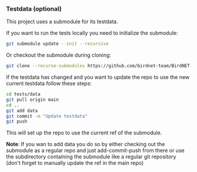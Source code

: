 ### Testdata (optional)

This project uses a submodule for its testdata.

If you want to run the tests locally you need to initialize the submodule:

```bash
git submodule update --init --recursive
```

Or checkout the submodule during cloning:

```bash
git clone --recurse-submodules https://github.com/birdnet-team/BirdNET-Analyzer.git
```

If the testdata has changed and you want to update the repo to use the new current testdata follow these steps:

```bash
cd tests/data
git pull origin main
cd ..
git add data
git commit -m "Update testdata"
git push
```

This will set up the repo to use the current ref of the submodule.

**Note**: If you wan to add data you do so by either checking out the submodule as a regular repo and just add-commit-push from there or use the subdirectory containing the submodule like a regular git repository (don't forget to manually update the ref in the main repo)